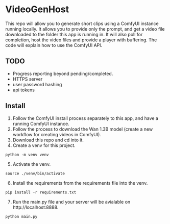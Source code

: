 VideoGenHost
============

This repo will allow you to generate short clips using a ComfyUI
instance running locally. It allows you to provide only the prompt,
and get a video file downloaded to the folder this app is running in.
It will also poll for completion, host the video files and provide
a player with buffering. The code will explain how to use the ComfyUI
API.

TODO
----
* Progress reporting beyond pending/completed.
* HTTPS server
* user password hashing
* api tokens

Install
-------
1. Follow the ComfyUI install process separately to this app,
and have a running ComfyUI instance.
2. Follow the process to download the Wan 1.3B model (create a new workflow
for creating videos in ComfyUI).
3. Download this repo and cd into it.
4. Create a venv for this project.

```python -m venv venv```

5. Activate the venv.

```source ./venv/bin/activate```

6. Install the requirements from the requirements file into the venv.

```pip install -r requirements.txt```

7. Run the main.py file and your server will be avialable on http://localhost:8888.

```python main.py```

